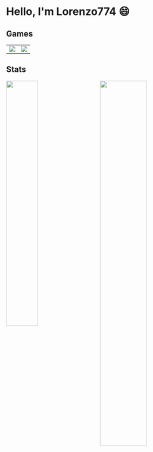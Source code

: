 # Hello, I'm Lorenzo774 😄


## Games

<table>
  <tr>
  <td align="center">
    <a href="https://github.com/lorenzo774/sad-html-cat">
      <img src=https://i.imgur.com/qcMVfVq.png" />
    </a>
  </td>

  <td align="center">
  <a href="https://github.com/lorenzo774/FlappyBird">
    <img src="https://i.imgur.com/4LYpbES.png" />
  </a>
  </td>
</tr>
</table>

## Stats
<img align="left" width="41%" src="https://github-readme-stats.vercel.app/api/top-langs/?username=lorenzo774&layout=compact" />
<img align="right" width="50%" src="https://github-readme-stats.vercel.app/api?username=lorenzo774&show_icons=true&theme=radical" />

